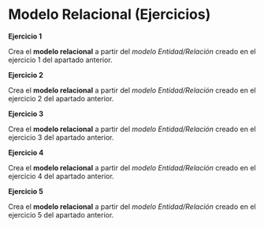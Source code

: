# Modelo Relacional (Ejercicios)

__Ejercicio 1__

Crea el __modelo relacional__ a partir del _modelo Entidad/Relación_ creado en el ejercicio 1 del apartado anterior.

__Ejercicio 2__

Crea el __modelo relacional__ a partir del _modelo Entidad/Relación_ creado en el ejercicio 2 del apartado anterior.

__Ejercicio 3__

Crea el __modelo relacional__ a partir del _modelo Entidad/Relación_ creado en el ejercicio 3 del apartado anterior.

__Ejercicio 4__

Crea el __modelo relacional__ a partir del _modelo Entidad/Relación_ creado en el ejercicio 4 del apartado anterior.

__Ejercicio 5__

Crea el __modelo relacional__ a partir del _modelo Entidad/Relación_ creado en el ejercicio 5 del apartado anterior.

